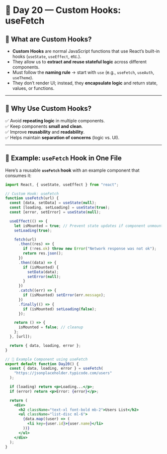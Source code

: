 # 📅 Day 20 — Custom Hooks: useFetch

## 🔹 What are Custom Hooks?

- **Custom Hooks** are normal JavaScript functions that use React’s built-in hooks (`useState`, `useEffect`, etc.).
- They allow us to **extract and reuse stateful logic** across different components.
- Must follow the **naming rule** → start with `use` (e.g., `useFetch`, `useAuth`, `useTheme`).
- They don’t render UI; instead, they **encapsulate logic** and return state, values, or functions.

---

## 🔹 Why Use Custom Hooks?

✅ Avoid **repeating logic** in multiple components.  
✅ Keep components **small and clean**.  
✅ Improve **reusability** and **readability**.  
✅ Helps maintain **separation of concerns** (logic vs. UI).

---

## 🔹 Example: `useFetch` Hook in One File

Here’s a reusable **`useFetch` hook** with an example component that consumes it:

```jsx
import React, { useState, useEffect } from "react";

// Custom Hook: useFetch
function useFetch(url) {
  const [data, setData] = useState(null);
  const [loading, setLoading] = useState(true);
  const [error, setError] = useState(null);

  useEffect(() => {
    let isMounted = true; // Prevent state updates if component unmounts
    setLoading(true);

    fetch(url)
      .then((res) => {
        if (!res.ok) throw new Error("Network response was not ok");
        return res.json();
      })
      .then((data) => {
        if (isMounted) {
          setData(data);
          setError(null);
        }
      })
      .catch((err) => {
        if (isMounted) setError(err.message);
      })
      .finally(() => {
        if (isMounted) setLoading(false);
      });

    return () => {
      isMounted = false; // cleanup
    };
  }, [url]);

  return { data, loading, error };
}

// 📌 Example Component using useFetch
export default function Day20() {
  const { data, loading, error } = useFetch(
    "https://jsonplaceholder.typicode.com/users"
  );

  if (loading) return <p>Loading...</p>;
  if (error) return <p>Error: {error}</p>;

  return (
    <div>
      <h2 className="text-xl font-bold mb-2">Users List</h2>
      <ul className="list-disc ml-6">
        {data.map((user) => (
          <li key={user.id}>{user.name}</li>
        ))}
      </ul>
    </div>
  );
}
```

